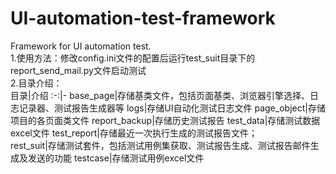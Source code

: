 # UI-automation-test-framework
Framework for UI automation test.  
1.使用方法：修改config.ini文件的配置后运行test_suit目录下的report_send_mail.py文件启动测试  
2.目录介绍：  
目录|介绍
:-:|-
base_page|存储基类文件，包括页面基类、浏览器引擎选择、日志记录器、测试报告生成器等
logs|存储UI自动化测试日志文件
page_object|存储项目的各页面类文件
report_backup|存储历史测试报告
test_data|存储测试数据excel文件
test_report|存储最近一次执行生成的测试报告文件；  
rest_suit|存储测试套件，包括测试用例集获取、测试报告生成、测试报告邮件生成及发送的功能
testcase|存储测试用例excel文件